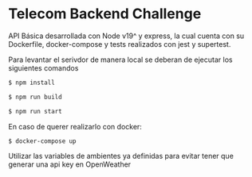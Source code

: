 # Telecom Backend Challenge

API Básica desarrollada con Node v19^ y express, la cual cuenta con su Dockerfile, docker-compose y tests realizados con jest y supertest.

Para levantar el serivdor de manera local se deberan de ejecutar los siguientes comandos

```bash
$ npm install

$ npm run build

$ npm run start
```

En caso de querer realizarlo con docker:

```bash
$ docker-compose up
```

Utilizar las variables de ambientes ya definidas para evitar tener que generar una api key en OpenWeather